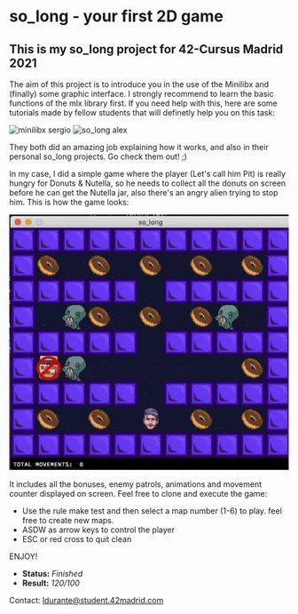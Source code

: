 # so_long - your first 2D game #

## This is my so_long project for 42-Cursus Madrid 2021 ##

The aim of this project is to introduce you in the use of the Minilibx and (finally) some graphic interface.
I strongly recommend to learn the basic functions of the mlx library first.
If you need help with this, here are some tutorials made by fellow students that will definetly help you on this task:

  ![minilibx sergio](https://github.com/S-LucasSerrano/miniLibX_sample)
  ![so_long alex](https://github.com/madebypixel02/so_long)

They both did an amazing job explaining how it works, and also in their personal so_long projects. Go check them out! ;)

In my case, I did a simple game where the player (Let's call him Pit) is really hungry for Donuts & Nutella, so he needs to collect
all the donuts on screen before he can get the Nutella jar, also there's an angry alien trying to stop him.
This is how the game looks:

  ![preview](https://github.com/durantecode/42-Cursus/blob/master/c-projects/so_long/preview.gif)

It includes all the bonuses, enemy patrols, animations and movement counter displayed on screen.
Feel free to clone and execute the game:

  - Use the rule make test and then select a map number (1-6) to play. feel free to create new maps.
  - ASDW as arrow keys to control the player
  - ESC or red cross to quit clean

ENJOY!

- **Status:** *Finished*
- **Result:** *120/100*

Contact: ldurante@student.42madrid.com
